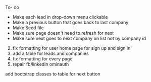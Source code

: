 To- do
- Make each lead in drop-down menu clickable
- Make a previous button that goes back to last company
- Make Seed file
- Make sure page doesn't need to refresh for next
- Make sure next goes to next company on list not by company id


2. fix formatting for user home page for sign up and sign in'
3. add a table for leads and companies
4. fix formatting for every page
5. repair fb/linkedin ominauth



add bootstrap classes to table for next button
